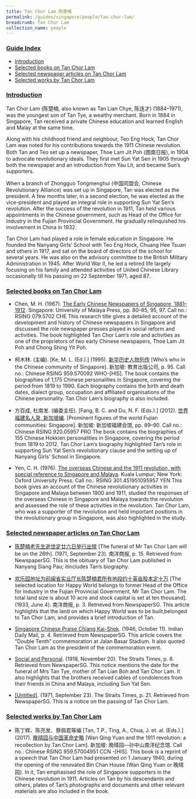```yaml
---
title: Tan Chor Lam 陈楚楠
permalink: /guides/singapore/people/tan-chor-lam/
breadcrumb: Tan Chor Lam
collection_name: people
---
```


### <u>Guide Index</u>

* [Introduction](#introduction)
* [Selected books on Tan Chor Lam](#selected-books-on-tan-chor-lam)
* [Selected newspaper articles on Tan Chor Lam](#selected-newspaper-articles-on-tan-chor-lam)
* [Selected works by Tan Chor Lam](#selected-works-by-tan-chor-lam)

### <u>Introduction</u>

Tan Chor Lam (陈楚楠, also known as Tan Lian Chye, 陈连才) (1884–1971), was the youngest son of Tan Tye, a wealthy merchant. Born in 1884 in Singapore, Tan received a private Chinese education and learned English and Malay at the same time.

Along with his childhood friend and neighbour, Teo Eng Hock, Tan Chor Lam was noted for his contributions towards the 1911 Chinese revolution. Both Tan and Teo set up a newspaper, Thoe Lam Jit Poh (图南日报), in 1904 to advocate revolutionary ideals. They first met Sun Yat Sen in 1905 through both the newspaper and an introduction from Yau Lit, and became Sun’s supporters.

When a branch of Zhongguo Tongmenghui (中国同盟会, Chinese Revolutionary Alliance) was set up in Singapore, Tan was elected as the president. A few months later, in a second election, he was elected as the vice-president and played an integral role in supporting Sun Yat Sen’s revolution. After the success of the revolution in 1911, Tan held various appointments in the Chinese government, such as Head of the Office for Industry in the Fujian Provincial Government. He gradually relinquished his involvement in China in 1932.

Tan Chor Lam had played a role in female education in Singapore. He founded the Nanyang Girls’ School with Teo Eng Hock, Chuang Hee Tsuan and others in 1917, and sat on the board of directors of the school for several years. He was also on the advisory committee to the British Military Administration in 1945. After World War II, he led a retired life largely focusing on his family and attended activities of United Chinese Library occasionally till his passing on 22 September 1971, aged 87..


### <u>Selected books on Tan Chor Lam</u>

* Chen, M. H. (1967). [The Early Chinese Newspapers of Singapore, 1881–1912](http://eservice.nlb.gov.sg/item_holding_s.aspx?bid=4082030). Singapore: University of Malaya Press, pp. 80–85, 95, 97.
Call no.: RSING 079.5702 CHE
This research title gives a detailed account of the development and history of Chinese newspapers in Singapore and discussed the role newspaper presses played in social reform and activities. The book highlighted Tan Chor Lam’s role and activities as one of the proprietors of two early Chinese newspapers, Thoe Lam Jit Poh and Chong Shing Yit Poh.


* 柯木林. (主编). [Ke, M. L. (Ed.).] (1995). [新华历史人物列传](http://eservice.nlb.gov.sg/item_holding_s.aspx?bid=84500628) [Who’s who in the Chinese community of Singapore]. 新加坡: 教育出版公司, p. 95.
Call no.: Chinese RSING 959.570092 WHO-\[HIS\].
The book contains the biographies of 1,175 Chinese personalities in Singapore, covering the period from 1819 to 1990. Each biography contains the birth and death dates, dialect group, occupation and affiliated organisations of the Chinese personality. Tan Chor Lam’s biography is also included.


* 方百成, 杜南发. (编委主任). [Fang, B. C. and Du, N. F. (Eds.).] (2012). [世界福建名人录, 新加坡编](http://eservice.nlb.gov.sg/item_holding_s.aspx?bid=200125706). [Prominent figures of the world Fujian communities: Singapore]. 新加坡: 新加坡福建会馆, pp. 89–90.
Call no.: Chinese RSING 920.05957 PRO
The book contains the biographies of 155 Chinese Hokkien personalities in Singapore, covering the period from 1819 to 2012. Tan Chor Lam’s biography highlighted Tan’s role in supporting Sun Yat Sen’s revolutionary clause and the setting up of Nanyang Girls’ School in Singapore.


* Yen, C. H. (1976). [The overseas Chinese and the 1911 revolution, with special reference to Singapore and Malaya](http://eservice.nlb.gov.sg/item_holding_s.aspx?bid=863880). Kuala Lumpur; New York: Oxford University Press.
Call no.: RSING 301.451951095957 YEN
This book gives an account of the Chinese revolutionary activities in Singapore and Malaya between 1900 and 1911, studied the responses of the overseas Chinese in Singapore and Malaya towards the revolution and assessed the role of these activities in the revolution. Tan Chor Lam, who was a supporter of the revolution and held important positions in the revolutionary group in Singapore, was also highlighted in the study.


### <u>Selected newspaper articles on Tan Chor Lam</u>

* [陈楚楠老先生逝世定廿六日举行出殡](http://eresources.nlb.gov.sg/newspapers/Digitised/Article/nysp19710923-1.2.38.3) [The funeral of Mr Tan Chor Lam will be on the 26th]. (1971, September 23). 南洋商报, p. 15. Retrieved from NewspaperSG.
This is the obituary of Tan Chor Lam published in Nanyang Siang Pau; itincludes Tan’s biography.


* [欢乐园地址为前闽省实业厅长陈楚楠君所有地段约十英亩股本定十万](http://eresources.nlb.gov.sg/newspapers/Digitised/Article/nysp19330604-1.2.34.11) [The selected location for Happy World belongs to former Head of the Office for Industry in the Fujian Provincial Government, Mr Tan Chor Lam. The total land size is about 10 acre and stock capital is set at ten thousand]. (1933, June 4). 南洋商报, p. 3. Retrieved from NewspaperSG.
This article highlights that the land on which Happy World was to be built,belonged to Tan Chor Lam, and provides a brief introduction of Tan.


* [Singapore Chinese Praise Chiang Kai-Shek](http://eresources.nlb.gov.sg/newspapers/Digitised/Article/indiandailymail19461011-1.2.42). (1946, October 11). Indian Daily Mail, p. 4. Retrieved from NewspaperSG.
This article covers the “Double Tenth” commemoration at Jalan Basar Stadium. It also quoted Tan Chor Lam as the president of the commemoration event.


* [Social and Personal](http://eresources.nlb.gov.sg/newspapers/Digitised/Article/straitstimes19181120-1.2.36). (1918, November 20). The Straits Times, p. 8. Retrieved from NewspaperSG.
This notice mentions the date for the funeral of Mrs Tan Tye, mother of Tan Lian Boh and Tan Chor Lam. It also highlights that the brothers received cables of condolences from their friends in China and Malaya, including Sun Yat Sen.


* [[Untitled]](http://eresources.nlb.gov.sg/newspapers/Digitised/Article/straitstimes19710923-1.2.98.3). (1971, September 23). The Straits Times, p. 21. Retrieved from NewspaperSG.
This is a notice on the passing of Tan Chor Lam.


### <u>Selected works by Tan Chor Lam</u>

* 陈丁辉、陈亮发、蔡佩君等编 [Tan, T.P., Ting, A., Chua, J. et. al. (Eds.).] (2017). [晚晴园与中国革命史略](http://eservice.nlb.gov.sg/item_holding_s.aspx?bid=203163074) [Wan Qing Yuan and the 1911 revolution: a recollection by Tan Chor Lam]. 新加坡: 晚晴园—孙中山南洋纪念馆.
Call no.: Chinese RSING 959.57004951 CCN -\[HIS\].
This book is a reprint of a speech that Tan Chor Lam had presented on 1 January 1940, during the opening of the renovated Bin Chan House (Wan Qing Yuan or 晚晴园). In it, Tan emphasised the role of Singapore supporters in the Chinese revolution in 1911. Articles on Tan by his descendants and others, plates of Tan’s photographs and documents and other relevant materials are also included in the book.